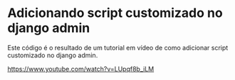 # Adicionando script customizado no django admin

Este código é o resultado de um tutorial em vídeo de como adicionar script customizado no django admin.

https://www.youtube.com/watch?v=LUpqf8b_iLM
